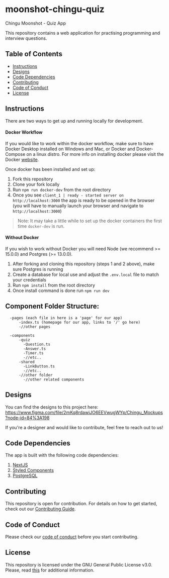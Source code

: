 # moonshot-chingu-quiz

Chingu Moonshot - Quiz App

This repository contains a web application for practising programming and interview questions.

## Table of Contents

- [Instructions](#instructions)
- [Designs](#designs)
- [Code Dependencies](#code-dependencies)
- [Contributing](#contributing)
- [Code of Conduct](#code-of-conduct)
- [License](#license)

## Instructions

There are two ways to get up and running locally for development.

#### Docker Workflow

If you would like to work within the docker workflow, make sure to have Docker Desktop installed on Windows and Mac, or Docker and Docker-Compose on a linux distro. For more info on installing docker please visit the Docker [website](https://www.docker.com/products/docker-desktop).

Once docker has been installed and set up:

1. Fork this repository
2. Clone your fork locally
3. Run `npm run docker-dev` from the root directory
4. Once you see `client_1 | ready - started server on http://localhost:3000` the app is ready to be opened in the browser (you will have to manually launch your browser and navigate to `http://localhost:3000`)

> Note: It may take a little while to set up the docker containers the first time `docker-dev` is run.

#### Without Docker

If you wish to work without Docker you will need Node (we recommend >= 15.0.0) and Postgres (>= 13.0.0).

1. After forking and cloning this repository (steps 1 and 2 above), make sure Postgres is running
2. Create a database for local use and adjust the `.env.local` file to match your credentials
3. Run `npm install` from the root directory
4. Once install command is done run `npm run dev`

## Component Folder Structure:

```
  -pages (each file in here is a 'page' for our app)
      -index.ts (homepage for our app, links to '/' go here)
      -//other pages

  -components
      -quiz
        -Question.ts
        -Answer.ts
        -Timer.ts
        -//etc..
      -shared
        -LinkButton.ts
        -//etc..
      -//other folder
        -//other related components
```

## Designs

You can find the designs to this project here: https://www.figma.com/file/2mKq8rdawiJO6EEVwugWYp/Chingu_Mockups?node-id=84%3A198

If you're a designer and would like to contribute, feel free to reach out to us!

## Code Dependencies

The app is built with the following code dependencies:

1. [NextJS](https://github.com/vercel/next.js)
2. [Styled Components](https://github.com/styled-components/styled-components)
3. [PostgreSQL](https://github.com/postgres/postgres)

## Contributing

This repository is open for contribution. For details on how to get started, check out our [Contributing Guide](/CONTRIBUTING.md).

## Code of Conduct

Please check our [code of conduct](/CODE_OF_CONDUCT.md) before you start contributing.

## License

This repository is licensed under the GNU General Public License v3.0.
Please, read [this](/LICENSE.md) for additional information.
